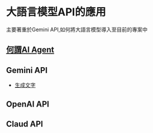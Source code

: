 # 大語言模型API的應用
主要著重於Gemini API,如何將大語言模型導入至目前的專案中

## [何謂AI Agent](./何謂AIAgent)

## Gemini API
- [生成文字](./Gemini/text_generation)

## OpenAI API

## Claud API

